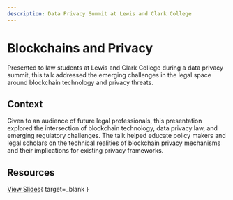 ```yaml
---
description: Data Privacy Summit at Lewis and Clark College
---
```


# Blockchains and Privacy

Presented to law students at Lewis and Clark College during a data privacy summit, this talk addressed the emerging challenges in the legal space around blockchain technology and privacy threats.

## Context

Given to an audience of future legal professionals, this presentation explored the intersection of blockchain technology, data privacy law, and emerging regulatory challenges. The talk helped educate policy makers and legal scholars on the technical realities of blockchain privacy mechanisms and their implications for existing privacy frameworks.

## Resources

[View Slides](https://docs.google.com/presentation/d/1FP2bvI4qM2Zgt46OOOmHisAk9tXjkqtO/edit#slide=id.p1){ target=_blank }

